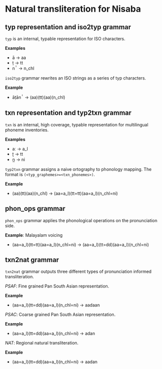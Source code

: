 # Natural transliteration for Nisaba

## typ representation and iso2typ grammar
`typ` is an internal, typable representation for ISO characters.
<!-- TODO: add full ISO to typ table -->

**Examples**

* ā -> aa
* ṭ -> tt
* nⸯ -> n_chl

`iso2typ` grammar rewrites an ISO strings as a series of typ characters.

**Example**

* āṭānⸯ -> (aa)(tt)(aa)(n_chl)

## txn representation and typ2txn grammar

`txn` is an internal, high coverage, typable representation for multilingual
phoneme inventories.

**Examples**

* aː -> a_l
* ʈ -> tt
* n̪ -> ni

`typ2txn` grammar assigns a naive ortography to phonology mapping. The format is `(<typ_graphemes>=<txn_phonemes>)`.

**Example**

* (aa)(tt)(aa)(n_chl) -> (aa=a_l)(tt=tt)(aa=a_l)(n_chl=ni)

## phon_ops grammar

`phon_ops` grammar applies the phonological operations on the pronunciation side.

**Example**: Malayalam voicing

* (aa=a_l)(tt=tt)(aa=a_l)(n_chl=ni) -> (aa=a_l)(tt=dd)(aa=a_l)(n_chl=ni)

## txn2nat grammar

`txn2nat` grammar outputs three different types of pronunciation informed transliteration.

*PSAF*: Fine grained Pan South Asian representation.

**Example**

* (aa=a_l)(tt=dd)(aa=a_l)(n_chl=ni) -> aadaan

*PSAC*: Coarse grained Pan South Asian representation.

**Example**

* (aa=a_l)(tt=dd)(aa=a_l)(n_chl=ni) -> adan

*NAT*: Regional natural transliteration.

**Example**

* (aa=a_l)(tt=dd)(aa=a_l)(n_chl=ni) -> aadan